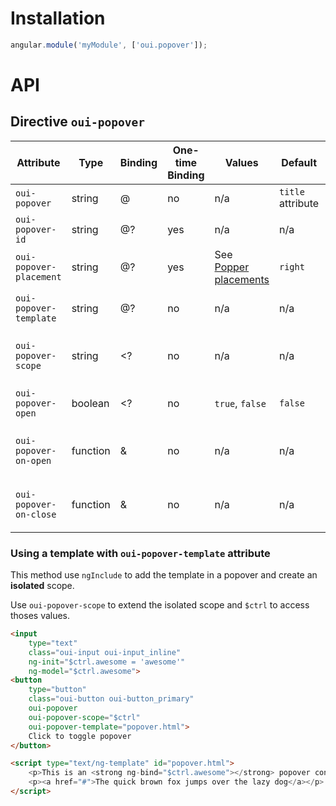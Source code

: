 # Installation

```js
angular.module('myModule', ['oui.popover']);
```

# API

## Directive `oui-popover`

| Attribute                 | Type      | Binding   | One-time Binding  | Values                                                                                        | Default           | Description
| ----                      | ----      | ----      | ----              | ----                                                                                          | ----              | ----
| `oui-popover`             | string    | @         | no                | n/a                                                                                           | `title` attribute | popover content
| `oui-popover-id`          | string    | @?        | yes               | n/a                                                                                           | n/a               | popover content id
| `oui-popover-placement`   | string    | @?        | yes               | See [Popper placements](https://popper.js.org/popper-documentation.html#Popper.placements)    | `right`           | modifier for alignment
| `oui-popover-template`    | string    | @?        | no                | n/a                                                                                           | n/a               | id of the popover template
| `oui-popover-scope`       | string    | <?        | no                | n/a                                                                                           | n/a               | scope of the popover template
| `oui-popover-open`        | boolean   | <?        | no                | `true`, `false`                                                                               | `false`           | open or close the popover
| `oui-popover-on-open`     | function  | &         | no                | n/a                                                                                           | n/a               | called when popover is opened
| `oui-popover-on-close`    | function  | &         | no                | n/a                                                                                           | n/a               | called when popover is closed

### Using a template with `oui-popover-template` attribute

This method use `ngInclude` to add the template in a popover and create an **isolated** scope.

Use `oui-popover-scope` to extend the isolated scope and `$ctrl` to access thoses values.

```html
<input
    type="text"
    class="oui-input oui-input_inline"
    ng-init="$ctrl.awesome = 'awesome'"
    ng-model="$ctrl.awesome">
<button
    type="button"
    class="oui-button oui-button_primary" 
    oui-popover
    oui-popover-scope="$ctrl"
    oui-popover-template="popover.html">
    Click to toggle popover
</button>

<script type="text/ng-template" id="popover.html">
    <p>This is an <strong ng-bind="$ctrl.awesome"></strong> popover content.</p>
    <p><a href="#">The quick brown fox jumps over the lazy dog</a></p>
</script>
```
